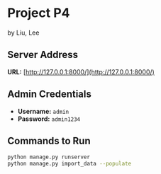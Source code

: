 # Project P4

by Liu, Lee

## Server Address

**URL:** [http://127.0.0.1:8000/](http://127.0.0.1:8000/)

## Admin Credentials

- **Username:** `admin`
- **Password:** `admin1234`

## Commands to Run

```bash
python manage.py runserver
python manage.py import_data --populate
```
